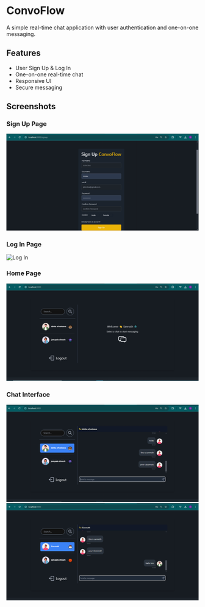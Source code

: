 # ConvoFlow

A simple real-time chat application with user authentication and one-on-one messaging.

## Features
- User Sign Up & Log In
- One-on-one real-time chat
- Responsive UI
- Secure messaging

## Screenshots
### Sign Up Page
![Sign Up](screenshots/signup.png)

### Log In Page
![Log In](screenshots/sigin.png)

### Home Page
![Home](screenshots/home.png)

### Chat Interface
![Chat](screenshots/chat1.png)
![Chat](screenshots/image.png)




